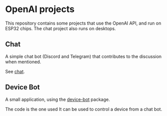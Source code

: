 # OpenAI projects

This repository contains some projects that use the OpenAI API, and
  run on ESP32 chips. The chat project also runs on desktops.

## Chat
A simple chat bot (Discord and Telegram) that contributes to the
discussion when mentioned.

See [chat](chat).

## Device Bot
A small application, using the
[device-bot](https://pkg.toit.io/package/github.com%2Ffloitsch%2Fdevice-bot)
package.

The code is the one used It can be used to control a device from a chat bot.

